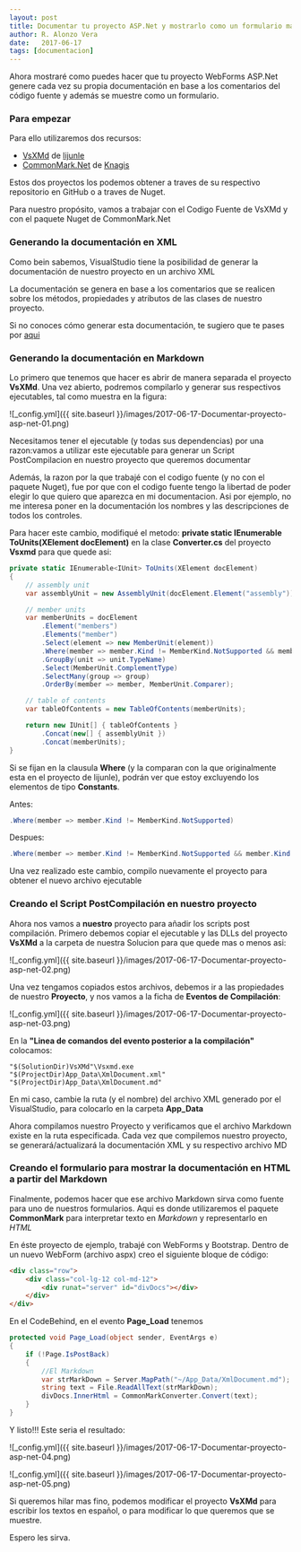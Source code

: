 ```yaml
---
layout: post
title: Documentar tu proyecto ASP.Net y mostrarlo como un formulario mas
author: R. Alonzo Vera
date:   2017-06-17
tags: [documentacion]
---
```


Ahora mostraré como puedes hacer que tu proyecto WebForms ASP.Net genere cada vez su propia documentación en base a los comentarios del código fuente y además se muestre como un formulario.

### Para empezar
Para ello utilizaremos dos recursos:

 * [VsXMd](https://github.com/lijunle) de [lijunle](https://github.com/lijunle)
 * [CommonMark.Net](https://github.com/Knagis/CommonMark.NET) de [Knagis](https://github.com/Knagis)

Estos dos proyectos los podemos obtener a traves de su respectivo repositorio en GitHub o a traves de Nuget.

Para nuestro propósito, vamos a trabajar con el Codigo Fuente de VsXMd y con el paquete Nuget de CommonMark.Net

### Generando la documentación en XML

Como bein sabemos, VisualStudio tiene la posibilidad de generar la documentación de nuestro proyecto en un archivo XML

La documentación se genera en base a los comentarios que se realicen sobre los métodos, propiedades y atributos de las clases de nuestro proyecto.

Si no conoces cómo generar esta documentación, te sugiero que te pases por [aqui](https://msdn.microsoft.com/es-es/library/x4sa0ak0(v=vs.100).aspx)

### Generando la documentación en Markdown

Lo primero que tenemos que hacer es abrir de manera separada el proyecto **VsXMd**.
Una vez abierto, podremos compilarlo y generar sus respectivos ejecutables, tal como muestra en la figura:

![_config.yml]({{ site.baseurl }}/images/2017-06-17-Documentar-proyecto-asp-net-01.png)

Necesitamos tener el ejecutable (y todas sus dependencias) por una razon:vamos a utilizar este ejecutable para generar un Script PostCompilacion en nuestro proyecto que queremos documentar

Además, la razon por la que trabajé con el codigo fuente (y no con el paquete Nuget), fue por que con el codigo fuente tengo la libertad de poder elegir lo que quiero que aparezca en mi documentacion. Asi por ejemplo, no me interesa poner en la documentación los nombres y las descripciones de todos los controles.

Para hacer este cambio, modifiqué el metodo: **private static IEnumerable<IUnit> ToUnits(XElement docElement)** en la clase **Converter.cs** del proyecto **Vsxmd** para que quede asi:

~~~csharp
private static IEnumerable<IUnit> ToUnits(XElement docElement)
{
    // assembly unit
    var assemblyUnit = new AssemblyUnit(docElement.Element("assembly"));

    // member units
    var memberUnits = docElement
        .Element("members")
        .Elements("member")
        .Select(element => new MemberUnit(element))
        .Where(member => member.Kind != MemberKind.NotSupported && member.Kind != MemberKind.Constants)
        .GroupBy(unit => unit.TypeName)
        .Select(MemberUnit.ComplementType)
        .SelectMany(group => group)
        .OrderBy(member => member, MemberUnit.Comparer);

    // table of contents
    var tableOfContents = new TableOfContents(memberUnits);

    return new IUnit[] { tableOfContents }
        .Concat(new[] { assemblyUnit })
        .Concat(memberUnits);
}
~~~

Si se fijan en la clausula **Where** (y la comparan con la que originalmente esta en el proyecto de lijunle), podrán ver que estoy excluyendo los elementos de tipo **Constants**.

Antes:
~~~csharp
.Where(member => member.Kind != MemberKind.NotSupported)
~~~
Despues:
~~~csharp
.Where(member => member.Kind != MemberKind.NotSupported && member.Kind != MemberKind.Constants)
~~~

Una vez realizado este cambio, compilo nuevamente el proyecto para obtener el nuevo archivo ejecutable

### Creando el Script PostCompilación en nuestro proyecto

Ahora nos vamos a **nuestro** proyecto para añadir los scripts post compilación.
Primero debemos copiar el ejecutable y las DLLs del proyecto **VsXMd** a la carpeta de nuestra Solucion para que quede mas o menos asi:

![_config.yml]({{ site.baseurl }}/images/2017-06-17-Documentar-proyecto-asp-net-02.png)

Una vez tengamos copiados estos archivos, debemos ir a las propiedades de nuestro **Proyecto**, y nos vamos a la ficha de **Eventos de Compilación**:

![_config.yml]({{ site.baseurl }}/images/2017-06-17-Documentar-proyecto-asp-net-03.png)

En la **"Linea de comandos del evento posterior a la compilación"** colocamos:

~~~
"$(SolutionDir)VsXMd"\Vsxmd.exe "$(ProjectDir)App_Data\XmlDocument.xml" "$(ProjectDir)App_Data\XmlDocument.md"
~~~

En mi caso, cambie la ruta (y el nombre) del archivo XML generado por el VisualStudio, para colocarlo en la carpeta **App_Data**

Ahora compilamos nuestro Proyecto y verificamos que el archivo Markdown existe en la ruta especificada. Cada vez que compilemos nuestro proyecto, se generará/actualizará la documentación XML y su respectivo archivo MD


### Creando el formulario para mostrar la documentación en HTML a partir del Markdown

Finalmente, podemos hacer que ese archivo Markdown sirva como fuente para uno de nuestros formularios. Aqui es donde utilizaremos el paquete **CommonMark** para interpretar texto en *Markdown* y representarlo en *HTML*

En éste proyecto de ejemplo, trabajé con WebForms y Bootstrap. Dentro de un nuevo WebForm (archivo aspx) creo el siguiente bloque de código:

~~~html
<div class="row">
    <div class="col-lg-12 col-md-12">
        <div runat="server" id="divDocs"></div>
    </div>
</div>
~~~

En el CodeBehind, en el evento **Page_Load** tenemos

~~~csharp
protected void Page_Load(object sender, EventArgs e)
{
    if (!Page.IsPostBack)
    {
        //El Markdown
        var strMarkDown = Server.MapPath("~/App_Data/XmlDocument.md");
        string text = File.ReadAllText(strMarkDown);
        divDocs.InnerHtml = CommonMarkConverter.Convert(text);
    }
}
~~~

Y listo!!! Este seria el resultado:

![_config.yml]({{ site.baseurl }}/images/2017-06-17-Documentar-proyecto-asp-net-04.png)

![_config.yml]({{ site.baseurl }}/images/2017-06-17-Documentar-proyecto-asp-net-05.png)

Si queremos hilar mas fino, podemos modificar el proyecto **VsXMd** para escribir los textos en español, o para modificar lo que queremos que se muestre.

Espero les sirva.